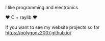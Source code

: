 I like programming and electronics

❤️ C + raylib ❤️

If you want to see my website projects so far
https://polygonz2007.github.io/
